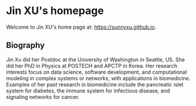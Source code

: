 # Jin XU's homepage
Welcome to Jin XU's home page at: https://sunnyxu.github.io.

## Biography
Jin Xu did her Postdoc at the University of Washington in Seattle, US. She did her PhD in Physics at POSTECH and APCTP in Korea. Her research interests focus on data science, software development, and computational modeling in complex systems or networks, with applications in biomedicine. Examples of her past research in biomedicine include the pancreatic islet system for diabetes, the immune system for infectious disease, and signaling networks for cancer.
